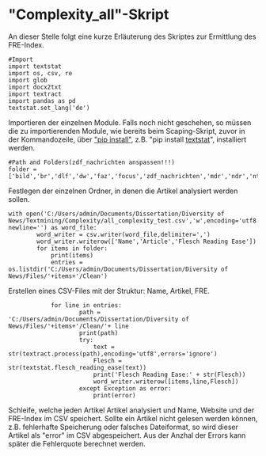 # "Complexity_all"-Skript

An dieser Stelle folgt eine kurze Erläuterung des Skriptes zur Ermittlung des FRE-Index.
```
#Import
import textstat
import os, csv, re
import glob
import docx2txt
import textract
import pandas as pd
textstat.set_lang('de')
```
Importieren der einzelnen Module. Falls noch nicht geschehen, so müssen die zu importierenden Module, wie bereits beim Scaping-Skript, zuvor in der Kommandozeile, über ["pip install"](https://docs.python.org/3/installing/index.html), z.B. "pip install [textstat](https://pypi.org/project/textstat/)", installiert werden.
```
#Path and Folders(zdf_nachrichten anspassen!!!)
folder = ['bild','br','dlf','dw','faz','focus','zdf_nachrichten','mdr','ndr','ntv','pro7','rtl','spiegel','stern','swr','sz','tagesschau','taz','tonline','wdr','welt','zeit']
```
Festlegen der einzelnen Ordner, in denen die Artikel analysiert werden sollen. 
```
with open('C:/Users/admin/Documents/Dissertation/Diversity of News/Textmining/Complexity/all_complexity_test.csv','w',encoding='utf8',errors='ignore', newline='') as word_file:
        word_writer = csv.writer(word_file,delimiter=',')
        word_writer.writerow(['Name','Article','Flesch Reading Ease'])
        for items in folder:
            print(items)
            entries = os.listdir('C:/Users/admin/Documents/Dissertation/Diversity of News/Files/'+items+'/Clean')
```
Erstellen eines CSV-Files mit der Struktur: Name, Artikel, FRE.
```
            for line in entries:
                    path = 'C:/Users/admin/Documents/Dissertation/Diversity of News/Files/'+items+'/Clean/'+ line
                    print(path)
                    try:
                        text = str(textract.process(path),encoding='utf8',errors='ignore')
                        Flesch = str(textstat.flesch_reading_ease(text))
                        print('Flesch Reading Ease:' + str(Flesch))
                        word_writer.writerow([items,line,Flesch])
                    except Exception as error:
                        print(error)
```
Schleife, welche jeden Artikel Artikel analysiert und Name, Website und der FRE-Index im CSV speichert. Sollte ein Artikel nicht gelesen werden können, z.B. fehlerhafte Speicherung oder falsches Dateiformat, so wird dieser Artikel als "error" im CSV abgespeichert. Aus der Anzhal der Errors kann später die Fehlerquote berechnet werden. 
